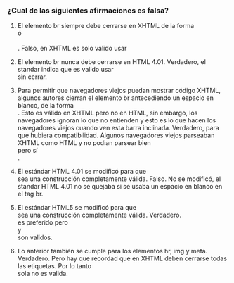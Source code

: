 ### ¿Cual de las siguientes afirmaciones es falsa?

1. El elemento br siempre debe cerrarse en XHTML de la forma <br/> ó <br></br>.
   Falso, en XHTML es solo valido usar <br/>

2. El elemento br nunca debe cerrarse en HTML 4.01.
   Verdadero, el standar indica que es valido usar <br> sin cerrar.

3. Para permitir que navegadores viejos puedan mostrar código XHTML, algunos autores cierran el elemento br antecediendo un espacio en blanco, de la forma <br />. Esto es válido en XHTML pero no en HTML, sin embargo, los navegadores ignoran lo que no entienden y esto es lo que hacen los navegadores viejos cuando ven esta barra inclinada.
   Verdadero, para que hubiera compatibilidad. Algunos navegadores viejos parseaban XHTML como HTML y no podian parsear bien <br/> pero sí <br />.

4. El estándar HTML 4.01 se modificó para que <br /> sea una construcción completamente válida.
  Falso. No se modificó, el standar HTML 4.01 no se quejaba si se usaba un espacio en blanco en el tag br.

5. El estándar HTML5 se modificó para que <br /> sea una construcción completamente válida.
  Verdadero. <br> es preferido pero <br/> y <br /> son validos.

6. Lo anterior también se cumple para los elementos hr, img y meta.
  Verdadero. Pero hay que recordad que en XHTML deben cerrarse todas las etiquetas. Por lo tanto <br> sola no es valida.
